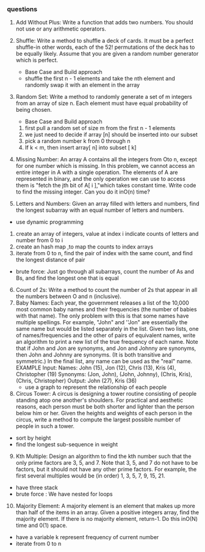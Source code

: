 ### questions
1. Add Without Plus: Write a function that adds two numbers. You should not use or any arithmetic operators.
2. Shuffle: Write a method to shuffle a deck of cards. It must be a perfect shuffle-in other words, each
  of the 52! permutations of the deck has to be equally likely. Assume that you are given a random number generator which is perfect.
    * Base Case and Build approach
    * shuffle the first n - 1 elements and take the nth element and randomly swap it with an element in the array
3. Random Set: Write a method to randomly generate a set of m integers from an array of size n. Each element must have equal probability of being chosen.
    * Base Case and Build approach
    1. first pull a random set of size m from the first n - 1 elements
    2. we just need to decide if array [n] should be inserted into our subset
    3. pick a random number k from 0 through n
    4. If k < m, then insert array[ n] into subset [ k]
       
4. Missing Number: An array A contains all the integers from Oto n, except for one number which
  is missing. In this problem, we cannot access an entire integer in A with a single operation. The
  elements of A are represented in binary, and the only operation we can use to access them is "fetch
  the jth bit of A[ i ],"which takes constant time. Write code to find the missing integer. Can you do
  it inO(n) time?
5. Letters and Numbers: Given an array filled with letters and numbers, find the longest subarray with an equal number of letters and numbers.
  * use dynamic programming
  1. create an array of integers, value at index i indicate counts of letters and number from 0 to i
  2. create an hash map ,to map the counts to index arrays
  3. iterate from 0 to n, find the pair of index with the same count, and find the longest distance of pair
  * brute force: Just go through all subarrays, count the number of As and Bs, and find the longest one that is equal
6. Count of 2s: Write a method to count the number of 2s that appear in all the numbers between O and n (inclusive).
7. Baby Names: Each year, the government releases a list of the 10,000 most common baby names
   and their frequencies (the number of babies with that name). The only problem with this is that
   some names have multiple spellings. For example, "John" and ''Jon" are essentially the same name
   but would be listed separately in the list. Given two lists, one of names/frequencies and the other
   of pairs of equivalent names, write an algorithm to print a new list of the true frequency of each
   name. Note that if John and Jon are synonyms, and Jon and Johnny are synonyms, then John and
   Johnny are synonyms. (It is both transitive and symmetric.) In the final list, any name can be used
   as the "real" name.
   EXAMPLE
   Input:
   Names: John (15), Jon (12), Chris (13), Kris (4), Christopher (19)
   Synonyms: (Jon, John), (John, Johnny), (Chris, Kris), (Chris, Christopher)
   Output: John (27), Kris (36)
   * use a graph to represent the relationship of each people
8. Circus Tower: A circus is designing a tower routine consisting of people standing atop one another's
  shoulders. For practical and aesthetic reasons, each person must be both shorter and lighter
  than the person below him or her. Given the heights and weights of each person in the circus, write
  a method to compute the largest possible number of people in such a tower.
  * sort by height
  * find the longest sub-sequence in weight
9. Kth Multiple: Design an algorithm to find the kth number such that the only prime factors are 3, 5,
  and 7. Note that 3, 5, and 7 do not have to be factors, but it should not have any other prime factors.
  For example, the first several multiples would be (in order) 1, 3, 5, 7, 9, 15, 21.
  * have three stack
  * brute force : We have nested for loops
10. Majority Element: A majority element is an element that makes up more than half of the items in
  an array. Given a positive integers array, find the majority element. If there is no majority element,
  return-1. Do this inO(N) time and 0(1) space.
  * have a variable k represent frequency of current number
  * iterate from 0 to n 
